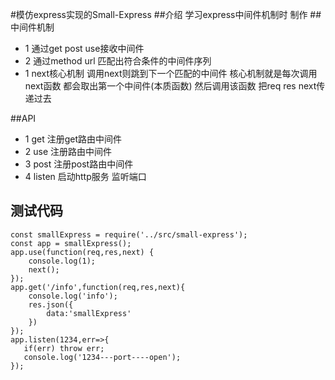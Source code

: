 #模仿express实现的Small-Express
##介绍
学习express中间件机制时 制作
##中间件机制
* 1 通过get post use接收中间件
* 2 通过method url 匹配出符合条件的中间件序列
* 1 next核心机制 调用next则跳到下一个匹配的中间件 核心机制就是每次调用next函数 都会取出第一个中间件(本质函数) 然后调用该函数 把req res next传递过去

##API
* 1 get  注册get路由中间件
* 2 use  注册路由中间件
* 3 post 注册post路由中间件
* 4 listen 启动http服务 监听端口

## 测试代码
```$xslt
const smallExpress = require('../src/small-express');
const app = smallExpress();
app.use(function(req,res,next) {
    console.log(1);
    next();
});
app.get('/info',function(req,res,next){
    console.log('info');
    res.json({
        data:'smallExpress'
    })
});
app.listen(1234,err=>{
   if(err) throw err;
   console.log('1234---port----open');
});
```